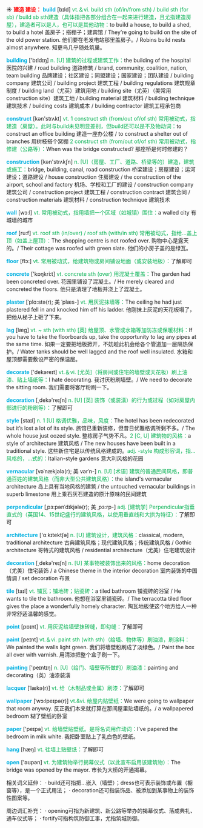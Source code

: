 ☀ <font color="red">**建造 建设：**</font>
<font color="sky blue">**build**</font> [bɪld] 
<font color="#00b050">vt.＆vi. build sth (of/in/from sth) / build sth (for sb) / build sb sth建造（具体指把各部分组合在一起来进行建造，且尤指建造房屋），建造者可以是人，也可以是其他动物：</font>to build a house, to build a shed, to build a hotel 盖房子；搭棚子；建宾馆 / They’re going to build on the site of the old power station. 他们要在老发电站那里盖房子。/ Robins build nests almost anywhere. 知更鸟几乎随处筑巢。

<font color="sky blue">**building**</font> ['bɪldɪŋ] 
<font color="#00b050">n. [U] 建筑的过程或建筑工作：</font>the building of the hospital 医院的兴建 / road building 道路修筑 / brand, community, coalition, nation, team building 品牌建设；社区建设；同盟建设；国家建设；团队建设 / building company 建筑公司 / building project 建筑工程 / building regulations 建筑规章制度 / building land（尤英）建筑用地 / building site（尤英）（美常用construction site）建筑工地 / building material 建筑材料 / building technique 建筑技术 / building costs 建筑成本 / building contractor 建筑工程承包商

<font color="sky blue">**construct**</font> [kən'strʌkt] 
<font color="#00b050">vt. 1 construct sth (from/out of/of sth) 常用被动式，指建造（房屋）。此时与build未见明显差别，但build还可以是不及物动词：</font>to construct an office building 建造一座办公楼 / to construct a shelter out of branches 用树枝搭个窝棚 <font color="#00b050">2 construct sth (from/out of/of sth) 常用被动式，指修建（公路等）：</font>When was the bridge constructed? 那座桥是何时修建的？

<font color="sky blue">**construction**</font> [kən'strʌkʃn] 
<font color="#00b050">n. [U]（房屋、工厂、道路、桥梁等的）建造，建筑或施工：</font>bridge, building, canal, road construction 桥梁建设；房屋建设；运河建设；道路建设 / house construction 住房建设 / the construction of the airport, school and factory 机场、学校和工厂的建设 / construction company 建筑公司 / construction project 建筑工程 / construction contract 建筑合同 / construction materials 建筑材料 / construction technique 建筑技术

<font color="sky blue">**wall**</font> [wɔ:l] 
<font color="#00b050">vt. 常用被动式，指用墙把一个区域（如城镇）围住：</font>a walled city 有城墙的城市

<font color="sky blue">**roof**</font> [ru:f] 
<font color="#00b050">vt. roof sth (in/over) / roof sth (with/in sth) 常用被动式，指给…盖上顶（如盖上屋顶）：</font>The shopping centre is not roofed over. 购物中心是露天的。/ Their cottage was roofed with green slate. 他们的小房子盖的是绿瓦。

<font color="sky blue">**floor**</font> [flɔ:] 
<font color="#00b050">vt. 常用被动式，给建筑物或房间铺设地面（或安装地板）：</font>了解即可

<font color="sky blue">**concrete**</font> ['kɒŋkri:t] 
<font color="#00b050">vt. concrete sth (over) 用混凝土覆盖：</font>The garden had been concreted over. 花园里铺设了混凝土。/ He merely cleared and concreted the floors. 他只是清理了地板并浇上了混凝土。
           
<font color="sky blue">**plaster**</font> [ˈplɑ:stə(r); 美 ˈplæs-]
<font color="#00b050">vt. 用灰泥抹墙等：</font>The ceiling he had just plastered fell in and knocked him off his ladder. 他刚抹上灰泥的天花板塌了，把他从梯子上砸了下来。
           
<font color="sky blue">**lag**</font> [læg]
<font color="#00b050">vt. ~ sth (with sth) [英] 给屋顶、水管或水箱等加防冻或保暖材料：</font>If you have to take the floorboards up, take the opportunity to lag any pipes at the same time. 如果一定要把地板掀开，不妨趁此机会给各个管道加一层隔热保护。/ Water tanks should be well lagged and the roof well insulated. 水箱和屋顶都需要敷设严密的保温层。

<font color="sky blue">**decorate**</font> ['dekəreɪt] 
<font color="#00b050">vt.＆vi. [尤英]（将房间或住宅的墙壁或天花板）刷上油漆、贴上墙纸等：</font>I hate decorating. 我讨厌粉刷墙壁。/ We need to decorate the sitting room. 我们需要将客厅粉刷一下。

<font color="sky blue">**decoration**</font> [͵dekə'reɪʃn] 
<font color="#00b050">n. [U] [英] 装饰（或装潢）的行为或过程（如对房屋内部进行的粉刷等）：</font>了解即可

<font color="sky blue">**style**</font> [staɪl] 
<font color="#00b050">n. 1 [U] 格调优雅，品味，风度：</font>The hotel has been redecorated but it’s lost a lot of its style. 旅馆已重新装修，但昔日优雅格调所剩不多。/ The whole house just oozed style. 整栋房子气势不凡。<font color="#00b050">2 [C, U] 建筑物的风格：</font>a style of architecture 建筑风格 / The new houses have been built in a traditional style. 这些新住宅是以传统风格建成的。<font color="#00b050">adj. -style 构成形容词，指…风格的，…式的：</font>Italian-style gardens 意大利风格的花园
           
<font color="sky blue">**vernacular**</font> [vəˈnækjələ(r); 美 vərˈn-]
<font color="#00b050">n. [U] [术语] 建筑的普通民间风格，即普通百姓的建筑风格（而非大型公共建筑风格）：</font>the island's vernacular architecture 岛上具有当地风格的建筑 / the untouched vernacular buildings in superb limestone 用上乘石灰石建造的原汁原味的民间建筑
          
<font color="sky blue">**perpendicular**</font> [ˌpɜ:pənˈdɪkjələ(r); 美 ˌpɜ:rp-]
<font color="#00b050">adj. [建筑学] Perpendicular指垂直式的（英国14、15世纪盛行的建筑风格，以使用垂直线和大拱为特征）：</font>了解即可

<font color="sky blue">**architecture**</font> ['ɑːkɪtektʃə] 
<font color="#00b050">n. [U] 建筑设计，建筑风格：</font>classical, modern, traditional architecture 古典建筑风格；现代建筑风格；传统建筑风格 / Gothic architecture 哥特式的建筑风格 / residential architecture（尤美）住宅建筑设计

<font color="sky blue">**decoration**</font> [͵dekə'reɪʃn] 
<font color="#00b050">n. [U] 某事物被装饰出来的风格：</font>home decoration（尤美）住宅装饰 / a Chinese theme in the interior decoration 室内装饰的中国情调 / set decoration 布景
           
<font color="sky blue">**tile**</font> [taɪl]
<font color="#00b050">vt. 铺瓦；铺地砖；贴瓷砖：</font>a tiled bathroom 铺瓷砖的浴室 / He wants to tile the bathroom. 他想在浴室里铺瓷砖。/ The terracotta tiled floor gives the place a wonderfully homely character. 陶瓦地板使这个地方给人一种非常舒适温馨的感觉。

<font color="sky blue">**point**</font> [pɒɪnt] 
<font color="#00b050">vt. 用灰泥给墙壁抹砖缝，即勾缝：</font>了解即可

<font color="sky blue">**paint**</font> [peɪnt] 
<font color="#00b050">vt.＆vi. paint sth (with sth)（给墙、物体等）刷油漆，刷涂料：</font>We painted the walls light green. 我们将墙壁粉刷成了淡绿色。/ Paint the box all over with varnish. 用清漆把整个盒子刷一下。

<font color="sky blue">**painting**</font> ['peɪntɪŋ] 
<font color="#00b050">n. [U]（给门、墙壁等所做的）刷油漆：</font>painting and decorating（英）油漆装潢
           
<font color="sky blue">**lacquer**</font> [ˈlækə(r)]
<font color="#00b050">vt. 给（木制品或金属）刷漆：</font>了解即可

<font color="sky blue">**wallpaper**</font> [ˈwɔ:lpeɪpə(r)]
<font color="#00b050">vt.&vi. 给屋内贴壁纸：</font>We were going to wallpaper that room anyway. 反正我们本来就打算在那间屋里贴墙纸的。/ a wallpapered bedroom 糊了壁纸的卧室

<font color="sky blue">**paper**</font> ['peɪpə] 
<font color="#00b050">vt. 给墙壁贴壁纸。是将名词用作动词：</font>I’ve papered the bedroom in milk white. 我把卧室贴上了乳白色的壁纸。 

<font color="sky blue">**hang**</font> [hæŋ] 
<font color="#00b050">vt. 往墙上贴壁纸：</font>了解即可

<font color="sky blue">**open**</font> ['əʊpən] 
<font color="#00b050">vt. 为建筑物举行揭幕仪式（以此宣布启用该建筑物）：</font>The bridge was opened by the mayor. 市长为大桥的开通揭幕。

相关词义延伸：
· build还可指把…嵌入（墙壁）；dress也可表示装饰或布置（橱窗等），是一个正式用法；
· decoration还可指装饰品、被添加到某事物上的装饰性图案等。

周边词汇补充：
· opening可指为新建筑、新公路等举办的揭幕仪式、落成典礼、通车仪式等；
· fortify可指构筑防御工事，尤指筑城防御。
